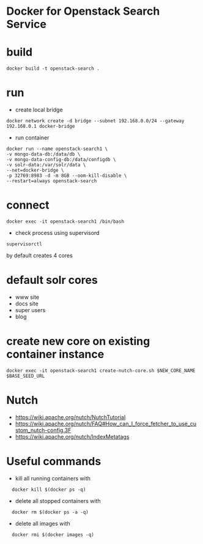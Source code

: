 # Docker for Openstack Search Service

# build

````
docker build -t openstack-search .
````

# run

* create local bridge

````
docker network create -d bridge --subnet 192.168.0.0/24 --gateway 192.168.0.1 docker-bridge
````

* run container

````
docker run --name openstack-search1 \
-v mongo-data-db:/data/db \
-v mongo-data-config-db:/data/configdb \
-v solr-data:/var/solr/data \
--net=docker-bridge \
-p 32769:8983 -d -m 8GB --oom-kill-disable \
--restart=always openstack-search
````

# connect

````
docker exec -it openstack-search1 /bin/bash
````

* check process using supervisord

````
supervisorctl
````

by default creates 4 cores

# default solr cores

* www site
* docs site
* super users
* blog

# create new core on existing container instance

````
docker exec -it openstack-search1 create-nutch-core.sh $NEW_CORE_NAME $BASE_SEED_URL
````

# Nutch

* https://wiki.apache.org/nutch/NutchTutorial
* https://wiki.apache.org/nutch/FAQ#How_can_I_force_fetcher_to_use_custom_nutch-config.3F
* https://wiki.apache.org/nutch/IndexMetatags

# Useful commands

* kill all running containers with 

````
  docker kill $(docker ps -q)
````
* delete all stopped containers with

```` 
  docker rm $(docker ps -a -q)
````
* delete all images with

```` 
  docker rmi $(docker images -q)
````  
